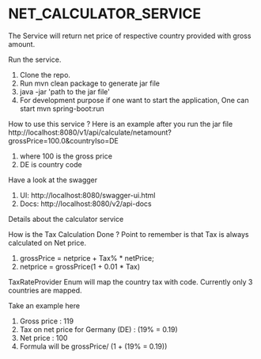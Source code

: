 # NET_CALCULATOR_SERVICE

The Service will return net price of respective country provided with gross amount.

Run the service.
1) Clone the repo.
2) Run mvn clean package to generate jar file
3) java -jar 'path to the jar file'
4) For development purpose if one want to start the application, One can start mvn spring-boot:run

How to use this service ?
Here is an example after you run the jar file
http://localhost:8080/v1/api/calculate/netamount?grossPrice=100.0&countryIso=DE

1) where 100 is the gross price
2) DE is country code

Have a look at the swagger 
1) UI: http://localhost:8080/swagger-ui.html
2) Docs: http://localhost:8080/v2/api-docs

Details about the calculator service

How is the Tax Calculation Done ? Point to remember is that Tax is always calculated on Net price.

1) grossPrice = netprice + Tax% * netPrice;
2) netprice = grossPrice(1 + 0.01 * Tax)

TaxRateProvider Enum will map the country tax with code. Currently only 3 countries are mapped.

Take an example here
1) Gross price : 119
2) Tax on net price for Germany (DE) : (19% = 0.19)
3) Net price : 100
4) Formula will be grossPrice/ (1 + (19% = 0.19))

